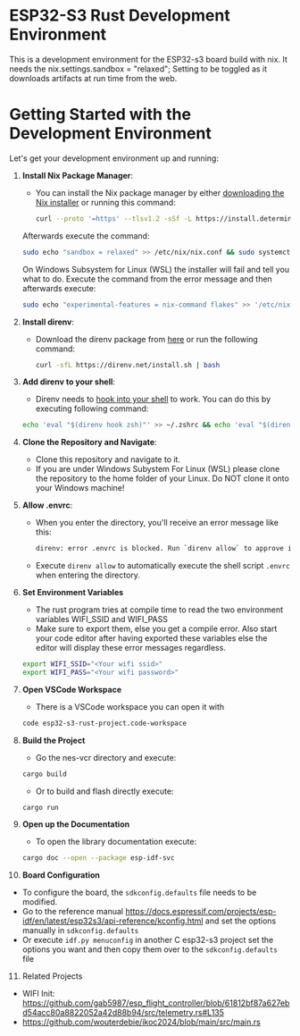 # ESP32-S3 Rust Development Environment

This is a development environment for the ESP32-s3 board build with nix. It needs the nix.settings.sandbox = "relaxed";
Setting to be toggled as it downloads artifacts at run time from the web.


# Getting Started with the Development Environment

Let's get your development environment up and running:

1. **Install Nix Package Manager**:

   - You can install the Nix package manager by either [downloading the Nix installer](https://github.com/DeterminateSystems/nix-installer/releases) or running this command:
     ```bash
     curl --proto '=https' --tlsv1.2 -sSf -L https://install.determinate.systems/nix | sh -s -- install
     ```

   Afterwards execute the command:
   ```bash
   sudo echo "sandbox = relaxed" >> /etc/nix/nix.conf && sudo systemctl restart nix-daemon.service
   ```


   On Windows Subsystem for Linux (WSL) the installer will fail and tell you what to do. Execute the command from the error message and then afterwards execute:

   ```bash
   sudo echo "experimental-features = nix-command flakes" >> '/etc/nix/nix.conf'
   ```

2. **Install direnv**:

   - Download the direnv package from [here](https://direnv.net/docs/installation.html) or run the following command:
     ```bash
     curl -sfL https://direnv.net/install.sh | bash
     ```

3. **Add direnv to your shell**:

   - Direnv needs to [hook into your shell](https://direnv.net/docs/hook.html) to work.
     You can do this by executing following command:

   ```bash
   echo 'eval "$(direnv hook zsh)"' >> ~/.zshrc && echo 'eval "$(direnv hook bash)"' >> ~/.bashrc && eval "$SHELL"
   ```

4. **Clone the Repository and Navigate**:

   - Clone this repository and navigate to it.
   - If you are under Windows Subystem For Linux (WSL) please clone the repository to the home folder of your Linux. Do NOT clone it onto your Windows machine!

5. **Allow .envrc**:

   - When you enter the directory, you'll receive an error message like this:
     ```bash
     direnv: error .envrc is blocked. Run `direnv allow` to approve its content
     ```
   - Execute `direnv allow` to automatically execute the shell script `.envrc` when entering the directory.

6. **Set Environment Variables**

   - The rust program tries at compile time to read the two environment variables WIFI_SSID and WIFI_PASS
   - Make sure to export them, else you get a compile error. Also start your code editor after having exported these variables
   else the editor will display these error messages regardless.

   ```bash
   export WIFI_SSID="<Your wifi ssid>"
   export WIFI_PASS="<Your wifi password>"
   ```

7. **Open VSCode Workspace**
   - There is a VSCode workspace you can open it with
   ```bash
   code esp32-s3-rust-project.code-workspace
   ```

8. **Build the Project**
    - Go the nes-vcr directory and execute:
    ```bash
    cargo build
    ```
    - Or to build and flash directly execute:
    ```
    cargo run
    ```

9. **Open up the Documentation**
    - To open the library documentation execute:
    ```bash
    cargo doc --open --package esp-idf-svc
    ```

10. **Board Configuration**
   - To configure the board, the `sdkconfig.defaults` file needs to be modified.
   - Go to the reference manual https://docs.espressif.com/projects/esp-idf/en/latest/esp32s3/api-reference/kconfig.html and set the options manually in `sdkconfig.defaults`
   - Or execute `idf.py menuconfig` in another C esp32-s3 project set the options you want and then copy them over to the `sdkconfig.defaults` file

11. Related Projects
   - WIFI Init: https://github.com/gab5987/esp_flight_controller/blob/61812bf87a627ebd54acc80a8822052a42d88b94/src/telemetry.rs#L135
   - https://github.com/wouterdebie/ikoc2024/blob/main/src/main.rs